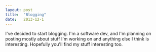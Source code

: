 ```yaml
---
layout: post
title:  "Blogging"
date:   2013-12-1
---
```


I've decided to start blogging. I'm a software dev, and I'm planning on posting mostly about stuff I'm working on and anything else I think is interesting. Hopefully you'll find my stuff interesting too.
